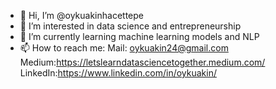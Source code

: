 - 👋 Hi, I’m @oykuakinhacettepe
- 👀 I’m interested in data science and entrepreneurship
- 🌱 I’m currently learning machine learning models and NLP 
- 📫 How to reach me:
Mail: oykuakin24@gmail.com
Medium:https://letslearndatasciencetogether.medium.com/
LinkedIn:https://www.linkedin.com/in/oykuakin/

<!---
oykuakinhacettepe/oykuakinhacettepe is a ✨ special ✨ repository because its `README.md` (this file) appears on your GitHub profile.
You can click the Preview link to take a look at your changes.
--->
